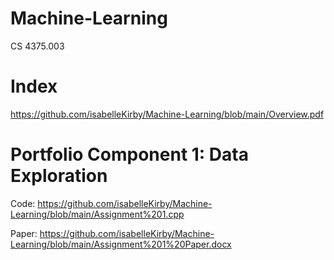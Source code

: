 # Machine-Learning
CS 4375.003

# Index

https://github.com/isabelleKirby/Machine-Learning/blob/main/Overview.pdf

# Portfolio Component 1: Data Exploration

Code: https://github.com/isabelleKirby/Machine-Learning/blob/main/Assignment%201.cpp

Paper: https://github.com/isabelleKirby/Machine-Learning/blob/main/Assignment%201%20Paper.docx
